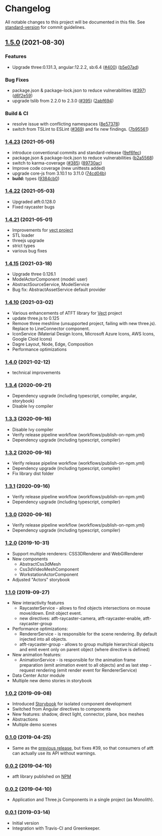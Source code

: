 # Changelog

All notable changes to this project will be documented in this file. See [standard-version](https://github.com/conventional-changelog/standard-version) for commit guidelines.

## [1.5.0](https://github.com/makimenko/angular-template-for-threejs/compare/v1.4.23...v1.5.0) (2021-08-30)


### Features

* Upgrade three:0.131.3, angular:12.2.2, sb:6.4 ([#400](https://github.com/makimenko/angular-template-for-threejs/issues/400)) ([b5e07ad](https://github.com/makimenko/angular-template-for-threejs/commit/b5e07ad1f24b492ad448b859d5557155d1f312d2))


### Bug Fixes

* package.json & package-lock.json to reduce vulnerabilities ([#397](https://github.com/makimenko/angular-template-for-threejs/issues/397)) ([d6f2e59](https://github.com/makimenko/angular-template-for-threejs/commit/d6f2e59f38a0d93f47503f9d1a3d80b1b9a291fb))
* upgrade tslib from 2.2.0 to 2.3.0 ([#395](https://github.com/makimenko/angular-template-for-threejs/issues/395)) ([2abf694](https://github.com/makimenko/angular-template-for-threejs/commit/2abf694907e2f86b1bd55c774849d6eb763ecd1e))


### Build & CI

* resolve issue with conflicting namespaces ([8e57378](https://github.com/makimenko/angular-template-for-threejs/commit/8e57378fa7b76c7db4449f5ab2d3020db943d949))
* switch from TSLint to ESLint ([#369](https://github.com/makimenko/angular-template-for-threejs/issues/369)) and fix new findings. ([7b95561](https://github.com/makimenko/angular-template-for-threejs/commit/7b95561093a8079bb7b0b2451448e6d9d89a4a24))

### [1.4.23](https://github.com/makimenko/angular-template-for-threejs/compare/1.4.22...v1.4.23) (2021-05-05)

* introduce conventional commits and standard-release ([9ef6fec](https://github.com/makimenko/angular-template-for-threejs/commit/9ef6feca750eafaee3ed80128ff15c41344798b5))
* package.json & package-lock.json to reduce vulnerabilities ([b2a5568](https://github.com/makimenko/angular-template-for-threejs/commit/b2a5568389cd97706fd724489806a12fa60fccec))
* switch to karma-coverage ([#385](https://github.com/makimenko/angular-template-for-threejs/issues/385)) ([89730ac](https://github.com/makimenko/angular-template-for-threejs/commit/89730ac467642cd74cdf52882bab49396c1d8f2a))
* Improve code coverage (new unittests added)
* upgrade core-js from 3.10.1 to 3.11.0 ([74cd04b](https://github.com/makimenko/angular-template-for-threejs/commit/74cd04b31624cd255d854c0df6340c888c6b334d))
* **build:** types ([9384cb0](https://github.com/makimenko/angular-template-for-threejs/commit/9384cb0fce9b0abb3ab69835f1d2128b13f856d8))

### [1.4.22](https://github.com/makimenko/angular-template-for-threejs/compare/1.4.21...1.4.22) (2021-05-03)

- Upgraded atft:0.128.0
- Fixed raycaster bugs

### [1.4.21](https://github.com/makimenko/angular-template-for-threejs/compare/1.4.15...1.4.21) (2021-05-01)

- Improvements for [vect project](https://github.com/makimenko/vect)
- STL loader
- threejs upgrade
- strict types
- various bug fixes

### [1.4.15](https://github.com/makimenko/angular-template-for-threejs/compare/1.4.10...1.4.15) (2021-03-18)

- Upgrade three 0.126.1
- ModelActorComponent (model: user)
- AbstractSourceService, ModelService
- Bug fix: AbstractAssetService default provider

### [1.4.10](https://github.com/makimenko/angular-template-for-threejs/compare/1.4.0...1.4.10) (2021-03-02)

- Various enhancements of ATFT library for [Vect](https://github.com/makimenko/vect) project
- update three.js to 0.125
- Remove three meshline (unsupported project, failing with new three.js). Replace to LineConnector component.
- IconService (Material Design Icons, Microsoft Azure Icons, AWS Icons, Google Cloid Icons)
- Dagre Layout, Node, Edge, Composition
- Performance optimizations

### [1.4.0](https://github.com/makimenko/angular-template-for-threejs/compare/1.3.4...1.4.0) (2021-02-12)

- technical improvements

### [1.3.4](https://github.com/makimenko/angular-template-for-threejs/compare/1.3.3...1.3.4) (2020-09-21)

- Dependency upgrade (including typescript, compiler, angular, storybook)
- Disable Ivy compiler

### [1.3.3](https://github.com/makimenko/angular-template-for-threejs/compare/1.3.2...1.3.3) (2020-09-16)

- Disable Ivy compiler
- Verify release pipeline workflow (workflows/publish-on-npm.yml)
- Dependency upgrade (including typescript, compiler)

### [1.3.2](https://github.com/makimenko/angular-template-for-threejs/compare/1.3.1...1.3.2) (2020-09-16)

- Verify release pipeline workflow (workflows/publish-on-npm.yml)
- Dependency upgrade (including typescript, compiler)
- Fix library dist folder

### [1.3.1](https://github.com/makimenko/angular-template-for-threejs/compare/1.3.0...1.3.1) (2020-09-16)

- Verify release pipeline workflow (workflows/publish-on-npm.yml)
- Dependency upgrade (including typescript, compiler)

### [1.3.0](https://github.com/makimenko/angular-template-for-threejs/compare/1.2.0...1.3.0) (2020-09-16)

- Verify release pipeline workflow (workflows/publish-on-npm.yml)
- Dependency upgrade (including typescript, compiler)

### [1.2.0](https://github.com/makimenko/angular-template-for-threejs/compare/1.1.0...1.2.0) (2019-10-31)

- Support multiple renderers: CSS3DRenderer and WebGlRenderer
- New components
  - AbstractCss3dMesh
  - Css3dVideoMeshComponent
  - WorkstationActorComponent
- Adjusted "Actors" storybook

### [1.1.0](https://github.com/makimenko/angular-template-for-threejs/compare/1.0.2...1.1.0) (2019-09-27)

- New interactivity features
  - RaycasterService - allows to find objects intersections on mouse move/down. Emit object event.
  - new directives: atft-raycaster-camera, atft-raycaster-enable, atft-raycaster-group
- Performance optimizations:
  - RendererService - is responsible for the scene rendering. By default injected into all objects.
  - atft-raycaster-group - allows to group multiple hierarchical objects and emit event only on parent object (where directive is defined)
- New animation features:
  - AnimationService - is responsible for the animation frame preparation (emit animation event to all objects) and as last step - request rendering (emit render event for RendererService)
- Data Center Actor module
- Multiple new demo stories in storybook

### [1.0.2](https://github.com/makimenko/angular-template-for-threejs/compare/0.1.0...1.0.2) (2019-09-08)

* Introduced [Storybook](https://storybook.js.org) for isolated component development
* Switched from Angular directives to components
* New features: shadow, direct light, connector, plane, box meshes
* Abstractions
* Multiple demo scenes


### [0.1.0](https://github.com/makimenko/angular-template-for-threejs/compare/v0.0.3...0.1.0) (2019-04-25)
* Same as the [previous release](https://github.com/makimenko/angular-template-for-threejs/releases/tag/v0.0.3), but fixes #39, so that consumers of atft can actually use its API without warnings.

### [0.0.2](https://github.com/makimenko/angular-template-for-threejs/compare/v0.0.2...v0.0.3) (2019-04-10)

* atft library published on [NPM](https://www.npmjs.com/package/atft)

### [0.0.2](https://github.com/makimenko/angular-template-for-threejs/compare/v0.0.1...v0.0.2) (2019-04-10)

* Application and Three.js Components in a single project (as Monolith).

### [0.0.1](https://github.com/makimenko/angular-template-for-threejs/tree/v0.0.1) (2019-03-14)

* Initial version
* Integration with Travis-CI and Greenkeeper.

